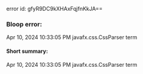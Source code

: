 error id: gfyR9DC9kXHAxFqjfnKkJA==
### Bloop error:

Apr 10, 2024 10:33:05 PM javafx.css.CssParser term
#### Short summary: 

Apr 10, 2024 10:33:05 PM javafx.css.CssParser term